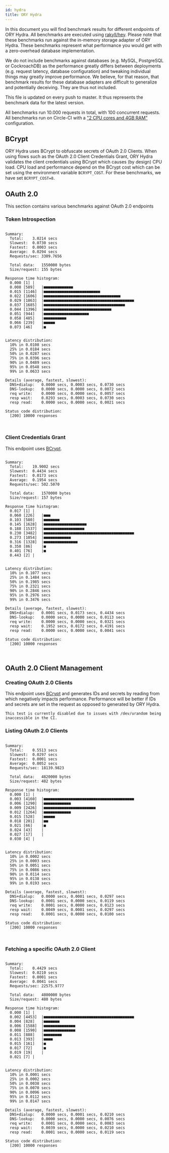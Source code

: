 ```yaml
---
id: hydra
title: ORY Hydra
---
```


In this document you will find benchmark results for different endpoints of ORY
Hydra. All benchmarks are executed using
[rakyll/hey](https://github.com/rakyll/hey). Please note that these benchmarks
run against the in-memory storage adapter of ORY Hydra. These benchmarks
represent what performance you would get with a zero-overhead database
implementation.

We do not include benchmarks against databases (e.g. MySQL, PostgreSQL or
CockroachDB) as the performance greatly differs between deployments (e.g.
request latency, database configuration) and tweaking individual things may
greatly improve performance. We believe, for that reason, that benchmark results
for these database adapters are difficult to generalize and potentially
deceiving. They are thus not included.

This file is updated on every push to master. It thus represents the benchmark
data for the latest version.

All benchmarks run 10.000 requests in total, with 100 concurrent requests. All
benchmarks run on Circle-CI with a
["2 CPU cores and 4GB RAM"](https://support.circleci.com/hc/en-us/articles/360000489307-Why-do-my-tests-take-longer-to-run-on-CircleCI-than-locally-)
configuration.

## BCrypt

ORY Hydra uses BCrypt to obfuscate secrets of OAuth 2.0 Clients. When using
flows such as the OAuth 2.0 Client Credentials Grant, ORY Hydra validates the
client credentials using BCrypt which causes (by design) CPU load. CPU load and
performance depend on the BCrypt cost which can be set using the environment
variable `BCRYPT_COST`. For these benchmarks, we have set `BCRYPT_COST=8`.

## OAuth 2.0

This section contains various benchmarks against OAuth 2.0 endpoints

### Token Introspection

```

Summary:
  Total:	3.0214 secs
  Slowest:	0.0730 secs
  Fastest:	0.0003 secs
  Average:	0.0294 secs
  Requests/sec:	3309.7656

  Total data:	1550000 bytes
  Size/request:	155 bytes

Response time histogram:
  0.000 [1]	|
  0.008 [589]	|■■■■■■■■■■■■■
  0.015 [1146]	|■■■■■■■■■■■■■■■■■■■■■■■■■
  0.022 [1606]	|■■■■■■■■■■■■■■■■■■■■■■■■■■■■■■■■■■
  0.029 [1863]	|■■■■■■■■■■■■■■■■■■■■■■■■■■■■■■■■■■■■■■■■
  0.037 [1685]	|■■■■■■■■■■■■■■■■■■■■■■■■■■■■■■■■■■■■
  0.044 [1396]	|■■■■■■■■■■■■■■■■■■■■■■■■■■■■■■
  0.051 [944]	|■■■■■■■■■■■■■■■■■■■■
  0.058 [485]	|■■■■■■■■■■
  0.066 [239]	|■■■■■
  0.073 [46]	|■


Latency distribution:
  10% in 0.0108 secs
  25% in 0.0184 secs
  50% in 0.0287 secs
  75% in 0.0396 secs
  90% in 0.0489 secs
  95% in 0.0548 secs
  99% in 0.0633 secs

Details (average, fastest, slowest):
  DNS+dialup:	0.0000 secs, 0.0003 secs, 0.0730 secs
  DNS-lookup:	0.0000 secs, 0.0000 secs, 0.0072 secs
  req write:	0.0000 secs, 0.0000 secs, 0.0057 secs
  resp wait:	0.0293 secs, 0.0003 secs, 0.0730 secs
  resp read:	0.0000 secs, 0.0000 secs, 0.0021 secs

Status code distribution:
  [200]	10000 responses



```

### Client Credentials Grant

This endpoint uses [BCrypt](#bcrypt).

```

Summary:
  Total:	19.9002 secs
  Slowest:	0.4434 secs
  Fastest:	0.0173 secs
  Average:	0.1954 secs
  Requests/sec:	502.5070

  Total data:	1570000 bytes
  Size/request:	157 bytes

Response time histogram:
  0.017 [1]	|
  0.060 [226]	|■■■
  0.103 [580]	|■■■■■■■
  0.145 [1628]	|■■■■■■■■■■■■■■■■■■■
  0.188 [1537]	|■■■■■■■■■■■■■■■■■■
  0.230 [3482]	|■■■■■■■■■■■■■■■■■■■■■■■■■■■■■■■■■■■■■■■■
  0.273 [1054]	|■■■■■■■■■■■■
  0.316 [1328]	|■■■■■■■■■■■■■■■
  0.358 [86]	|■
  0.401 [76]	|■
  0.443 [2]	|


Latency distribution:
  10% in 0.1077 secs
  25% in 0.1484 secs
  50% in 0.1985 secs
  75% in 0.2321 secs
  90% in 0.2846 secs
  95% in 0.2976 secs
  99% in 0.3476 secs

Details (average, fastest, slowest):
  DNS+dialup:	0.0001 secs, 0.0173 secs, 0.4434 secs
  DNS-lookup:	0.0000 secs, 0.0000 secs, 0.0113 secs
  req write:	0.0000 secs, 0.0000 secs, 0.0321 secs
  resp wait:	0.1952 secs, 0.0172 secs, 0.4191 secs
  resp read:	0.0000 secs, 0.0000 secs, 0.0041 secs

Status code distribution:
  [200]	10000 responses



```

## OAuth 2.0 Client Management

### Creating OAuth 2.0 Clients

This endpoint uses [BCrypt](#bcrypt) and generates IDs and secrets by reading
from which negatively impacts performance. Performance will be better if IDs and
secrets are set in the request as opposed to generated by ORY Hydra.

```
This test is currently disabled due to issues with /dev/urandom being inaccessible in the CI.
```

### Listing OAuth 2.0 Clients

```

Summary:
  Total:	0.5513 secs
  Slowest:	0.0297 secs
  Fastest:	0.0001 secs
  Average:	0.0052 secs
  Requests/sec:	18139.9823

  Total data:	4820000 bytes
  Size/request:	482 bytes

Response time histogram:
  0.000 [1]	|
  0.003 [4160]	|■■■■■■■■■■■■■■■■■■■■■■■■■■■■■■■■■■■■■■■■
  0.006 [1290]	|■■■■■■■■■■■■
  0.009 [2426]	|■■■■■■■■■■■■■■■■■■■■■■■
  0.012 [1264]	|■■■■■■■■■■■■
  0.015 [528]	|■■■■■
  0.018 [201]	|■■
  0.021 [66]	|■
  0.024 [43]	|
  0.027 [17]	|
  0.030 [4]	|


Latency distribution:
  10% in 0.0002 secs
  25% in 0.0003 secs
  50% in 0.0051 secs
  75% in 0.0086 secs
  90% in 0.0114 secs
  95% in 0.0138 secs
  99% in 0.0193 secs

Details (average, fastest, slowest):
  DNS+dialup:	0.0000 secs, 0.0001 secs, 0.0297 secs
  DNS-lookup:	0.0001 secs, 0.0000 secs, 0.0119 secs
  req write:	0.0001 secs, 0.0000 secs, 0.0123 secs
  resp wait:	0.0049 secs, 0.0001 secs, 0.0297 secs
  resp read:	0.0001 secs, 0.0000 secs, 0.0100 secs

Status code distribution:
  [200]	10000 responses



```

### Fetching a specific OAuth 2.0 Client

```

Summary:
  Total:	0.4429 secs
  Slowest:	0.0210 secs
  Fastest:	0.0001 secs
  Average:	0.0041 secs
  Requests/sec:	22575.9777

  Total data:	4800000 bytes
  Size/request:	480 bytes

Response time histogram:
  0.000 [1]	|
  0.002 [4453]	|■■■■■■■■■■■■■■■■■■■■■■■■■■■■■■■■■■■■■■■■
  0.004 [828]	|■■■■■■■
  0.006 [1588]	|■■■■■■■■■■■■■■
  0.008 [1590]	|■■■■■■■■■■■■■■
  0.011 [888]	|■■■■■■■■
  0.013 [393]	|■■■■
  0.015 [161]	|■
  0.017 [72]	|■
  0.019 [19]	|
  0.021 [7]	|


Latency distribution:
  10% in 0.0001 secs
  25% in 0.0002 secs
  50% in 0.0038 secs
  75% in 0.0070 secs
  90% in 0.0096 secs
  95% in 0.0112 secs
  99% in 0.0147 secs

Details (average, fastest, slowest):
  DNS+dialup:	0.0000 secs, 0.0001 secs, 0.0210 secs
  DNS-lookup:	0.0000 secs, 0.0000 secs, 0.0076 secs
  req write:	0.0001 secs, 0.0000 secs, 0.0083 secs
  resp wait:	0.0039 secs, 0.0000 secs, 0.0210 secs
  resp read:	0.0001 secs, 0.0000 secs, 0.0119 secs

Status code distribution:
  [200]	10000 responses



```
